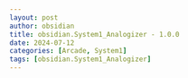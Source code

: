 ```yaml
---
layout: post
author: obsidian
title: obsidian.System1_Analogizer - 1.0.0
date: 2024-07-12
categories: [Arcade, System1]
tags: [obsidian.System1_Analogizer]
---
```


